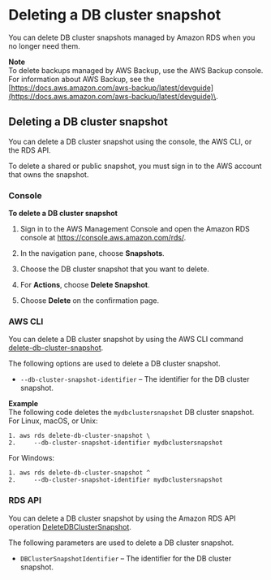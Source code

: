 # Deleting a DB cluster snapshot<a name="USER_DeleteSnapshot"></a>

You can delete DB cluster snapshots managed by Amazon RDS when you no longer need them\.

**Note**  
To delete backups managed by AWS Backup, use the AWS Backup console\. For information about AWS Backup, see the [https://docs.aws.amazon.com/aws-backup/latest/devguide](https://docs.aws.amazon.com/aws-backup/latest/devguide)\.

## Deleting a DB cluster snapshot<a name="USER_DeleteDBClusterSnapshot"></a>

You can delete a DB cluster snapshot using the console, the AWS CLI, or the RDS API\.

To delete a shared or public snapshot, you must sign in to the AWS account that owns the snapshot\.

### Console<a name="USER_DeleteSnapshot.CON"></a>

**To delete a DB cluster snapshot**

1. Sign in to the AWS Management Console and open the Amazon RDS console at [https://console\.aws\.amazon\.com/rds/](https://console.aws.amazon.com/rds/)\.

1. In the navigation pane, choose **Snapshots**\.

1. Choose the DB cluster snapshot that you want to delete\.

1. For **Actions**, choose **Delete Snapshot**\. 

1. Choose **Delete** on the confirmation page\. 

### AWS CLI<a name="USER_DeleteSnapshot.CLI"></a>

You can delete a DB cluster snapshot by using the AWS CLI command [delete\-db\-cluster\-snapshot](https://docs.aws.amazon.com/cli/latest/reference/rds/delete-db-cluster-snapshot.html)\. 

The following options are used to delete a DB cluster snapshot\. 
+ `--db-cluster-snapshot-identifier` – The identifier for the DB cluster snapshot\. 

**Example**  
The following code deletes the `mydbclustersnapshot` DB cluster snapshot\.   
For Linux, macOS, or Unix:  

```
1. aws rds delete-db-cluster-snapshot \
2.     --db-cluster-snapshot-identifier mydbclustersnapshot
```
For Windows:  

```
1. aws rds delete-db-cluster-snapshot ^
2.     --db-cluster-snapshot-identifier mydbclustersnapshot
```

### RDS API<a name="USER_DeleteSnapshot.API"></a>

You can delete a DB cluster snapshot by using the Amazon RDS API operation [DeleteDBClusterSnapshot](https://docs.aws.amazon.com/AmazonRDS/latest/APIReference/API_DeleteDBClusterSnapshot.html)\. 

The following parameters are used to delete a DB cluster snapshot\. 
+ `DBClusterSnapshotIdentifier` – The identifier for the DB cluster snapshot\. 